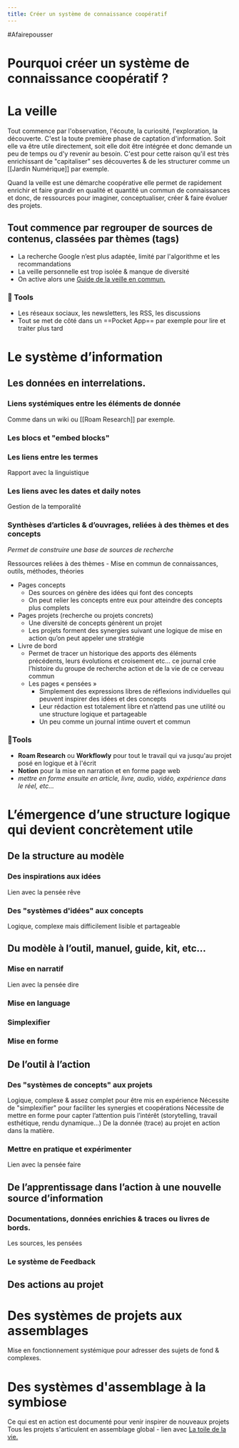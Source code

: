 ```yaml
---
title: Créer un système de connaissance coopératif
---
```

#Afairepousser

# Pourquoi créer un système de connaissance coopératif ?


# La veille
Tout commence par l'observation, l'écoute, la curiosité, l'exploration, la découverte. C'est la toute première phase de captation d'information. Soit elle va être utile directement, soit elle doit être intégrée et donc demande un peu de temps ou d'y revenir au besoin. C'est pour cette raison qu'il est très enrichissant de "capitaliser" ses découvertes & de les structurer comme un [[Jardin Numérique]] par exemple.

Quand la veille est une démarche coopérative elle permet de rapidement enrichir et faire grandir en qualité et quantité un commun de connaissances et donc, de ressources pour imaginer, conceptualiser, créer & faire évoluer des projets.

## Tout commence par regrouper de sources de contenus, classées par thèmes (tags)

- La recherche Google n’est plus adaptée, limité par l'algorithme et les recommandations
- La veille personnelle est trop isolée & manque de diversité
- On active alors une  [Guide de la veille en commun.](https://www.notion.so/Guide-de-la-veille-en-commun-56ea2849be9c44d3baee6815dc5f9fad)

### 🧰 Tools
- Les réseaux sociaux, les newsletters, les RSS, les discussions
- Tout se met de côté dans un ==Pocket App== par exemple pour lire et traiter plus tard

# Le système d’information 
## Les données en interrelations.
### Liens systémiques entre les éléments de donnée
Comme dans un wiki ou [[Roam Research]] par exemple.

### Les blocs et "embed blocks"

### Les liens entre les termes
Rapport avec la linguistique

### Les liens avec les dates et daily notes
Gestion de la temporalité

### Synthèses d’articles & d’ouvrages, reliées à des thèmes et des concepts

*Permet de construire une base de sources de recherche* 

Ressources reliées à des thèmes
    - Mise en commun de connaissances, outils, méthodes, théories
- Pages concepts
    - Des sources on génère des idées qui font des concepts
    - On peut relier les concepts entre eux pour atteindre des concepts plus complets
- Pages projets (recherche ou projets concrets)
    - Une diversité de concepts génèrent un projet
    - Les projets forment des synergies suivant une logique de mise en action qu’on peut appeler une stratégie
- Livre de bord
    - Permet de tracer un historique des apports des éléments précédents, leurs évolutions et croisement etc... ce journal crée l’histoire du groupe de recherche action et de la vie de ce cerveau commun
    - Les pages « pensées »
        - Simplement des expressions libres de réflexions individuelles qui peuvent inspirer des idées et des concepts
        - Leur rédaction est totalement libre et n’attend pas une utilité ou une structure logique et partageable
        - Un peu comme un journal intime ouvert et commun

### 🧰Tools
- **Roam Research** ou **Workflowly** pour tout le travail qui va jusqu'au projet posé en logique et à l'écrit
- **Notion** pour la mise en narration et en forme page web
- *mettre en forme ensuite en article, livre, audio, vidéo, expérience dans le réel, etc...*

# L’émergence d’une structure logique qui devient concrètement utile

## De la structure au modèle 
### Des inspirations aux idées
Lien avec la pensée rêve
### Des "systèmes d'idées" aux concepts
Logique, complexe mais difficilement lisible et partageable

## Du modèle à l’outil, manuel, guide, kit, etc...
### Mise en narratif 
Lien avec la pensée dire
### Mise en language 
### Simplexifier
### Mise en forme 

## De l’outil à l’action
### Des "systèmes de concepts" aux projets
Logique, complexe & assez complet pour être mis en expérience
Nécessite de "simplexifier" pour faciliter les synergies et coopérations
Nécessite de mettre en forme pour capter l’attention puis l’intérêt (storytelling, travail esthétique, rendu dynamique...)
De la donnée (trace) au projet en action dans la matière.

### Mettre en pratique et expérimenter 
Lien avec la pensée faire

## De l’apprentissage dans l’action à une nouvelle source d’information 
### Documentations, données enrichies & traces ou livres de bords. 
Les sources, les pensées

### Le système de Feedback

## Des actions au projet

# Des systèmes de projets aux assemblages
Mise en fonctionnement systémique pour adresser des sujets de fond & complexes.

# Des systèmes d'assemblage à la symbiose
Ce qui est en action est documenté pour venir inspirer de nouveaux projets
Tous les projets s'articulent en assemblage global - lien avec  [La toile de la vie.](https://www.notion.so/La-toile-de-la-vie-2cdca0aeae41460cbcefeaa01f1429ee)
